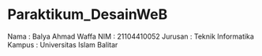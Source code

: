 # Paraktikum_DesainWeB
Nama : Balya Ahmad Waffa
NIM : 21104410052
Jurusan : Teknik Informatika
Kampus : Universitas Islam Balitar
